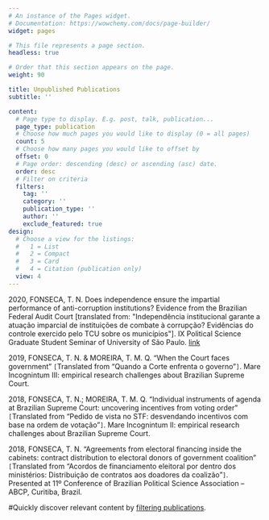 ```yaml
---
# An instance of the Pages widget.
# Documentation: https://wowchemy.com/docs/page-builder/
widget: pages

# This file represents a page section.
headless: true

# Order that this section appears on the page.
weight: 90

title: Unpublished Publications
subtitle: ''

content:
  # Page type to display. E.g. post, talk, publication...
  page_type: publication
  # Choose how much pages you would like to display (0 = all pages)
  count: 5
  # Choose how many pages you would like to offset by
  offset: 0
  # Page order: descending (desc) or ascending (asc) date.
  order: desc
  # Filter on criteria
  filters:
    tag: ''
    category: ''
    publication_type: ''
    author: ''
    exclude_featured: true
design:
  # Choose a view for the listings:
  #   1 = List
  #   2 = Compact
  #   3 = Card
  #   4 = Citation (publication only)
  view: 4
---
```


2020, FONSECA, T. N. Does independence ensure the impartial performance of anti-corruption institutions? Evidence from the Brazilian Federal Audit Court [translated from: "Independência institucional garante a atuação imparcial de instituições de combate à corrupção? Evidências do controle exercido pelo TCU sobre os municípios"]. IX Political Science Graduate Student Seminar of University of São Paulo. [link](http://sdpscp.fflch.usp.br/sites/sdpscp.fflch.usp.br/files/inline-files/Trabalhos%20completos/A%20pol%C3%ADtica%20do%20combate%20%C3%A0%20corrup%C3%A7%C3%A3o/Fonseca%2C%20TN%20(2020)%2C%20paper.pdf)

2019, FONSECA, T. N. & MOREIRA, T. M. Q. “When the Court faces government” `[`Translated from “Quando a Corte enfrenta o governo”`]`. Mare Incognintum III: empirical research challenges about Brazilian Supreme Court. 

2018, FONSECA, T. N.; MOREIRA, T. M. Q. “Individual instruments of agenda at Brazilian Supreme Court: uncovering incentives from voting order” `[`Translated from “Pedido de vista no STF: desvendando incentivos com base na ordem de votação”`]`. Mare Incognintum II: empirical research challenges about Brazilian Supreme Court.

2018, FONSECA, T. N. “Agreements from electoral financing inside the cabinets: contract distribution to electoral donors of government coalition” `[`Translated from “Acordos de financiamento eleitoral por dentro dos ministérios: Distribuição de contratos aos doadores da coalizão”`]`. Presented at 11º Conference of Brazilian Political Science Association – ABCP, Curitiba, Brazil. 

#Quickly discover relevant content by [filtering publications](./publication/).
